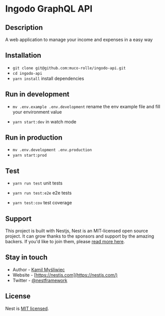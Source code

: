 # Ingodo GraphQL API

## Description

A web application to manage your income and expenses in a easy way

## Installation

- `git clone git@github.com:muco-rolle/ingodo-api.git`
- `cd ingodo-api`
- `yarn install` install dependencies

## Run in development

- `mv .env.example .env.development` rename the env example file and fill your environment value

- `yarn start:dev` in watch mode

## Run in production

- `mv .env.development .env.production`
- `yarn start:prod`

## Test

- `yarn run test` unit tests

- `yarn run test:e2e` e2e tests

- `yarn test:cov` test coverage

## Support

This project is built with Nestjs, Nest is an MIT-licensed open source project. It can grow thanks to the sponsors and support by the amazing backers. If you'd like to join them, please [read more here](https://docs.nestjs.com/support).

## Stay in touch

- Author - [Kamil Myśliwiec](https://kamilmysliwiec.com)
- Website - [https://nestjs.com](https://nestjs.com/)
- Twitter - [@nestframework](https://twitter.com/nestframework)

## License

Nest is [MIT licensed](LICENSE).
